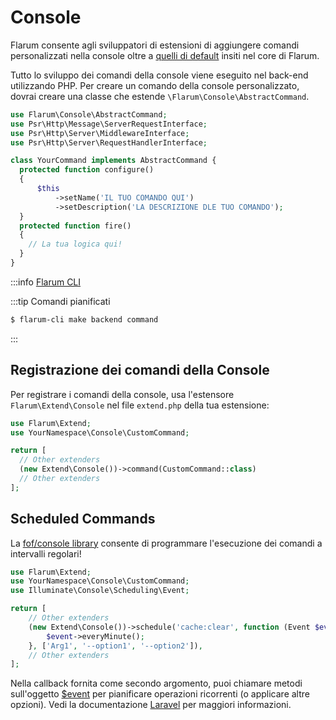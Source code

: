 # Console

Flarum consente agli sviluppatori di estensioni di aggiungere comandi personalizzati nella console oltre a [quelli di default](../console.md) insiti nel core di Flarum.

Tutto lo sviluppo dei comandi della console viene eseguito nel back-end utilizzando PHP. Per creare un comando della console personalizzato, dovrai creare una classe che estende `\Flarum\Console\AbstractCommand`.

```php
use Flarum\Console\AbstractCommand;
use Psr\Http\Message\ServerRequestInterface;
use Psr\Http\Server\MiddlewareInterface;
use Psr\Http\Server\RequestHandlerInterface;

class YourCommand implements AbstractCommand {
  protected function configure()
  {
      $this
          ->setName('IL TUO COMANDO QUI')
          ->setDescription('LA DESCRIZIONE DLE TUO COMANDO');
  }
  protected function fire()
  {
    // La tua logica qui!
  }
}
```

:::info [Flarum CLI](https://github.com/flarum/cli)

:::tip Comandi pianificati
```bash
$ flarum-cli make backend command
```

:::

## Registrazione dei comandi della Console

Per registrare i comandi della console, usa l'estensore `Flarum\Extend\Console` nel file `extend.php` della tua estensione:

```php
use Flarum\Extend;
use YourNamespace\Console\CustomCommand;

return [
  // Other extenders
  (new Extend\Console())->command(CustomCommand::class)
  // Other extenders
];
```

## Scheduled Commands

La [fof/console library](https://github.com/FriendsOfFlarum/console) consente di programmare l'esecuzione dei comandi a intervalli regolari!


```php
use Flarum\Extend;
use YourNamespace\Console\CustomCommand;
use Illuminate\Console\Scheduling\Event;

return [
    // Other extenders
    (new Extend\Console())->schedule('cache:clear', function (Event $event) {
        $event->everyMinute();
    }, ['Arg1', '--option1', '--option2']),
    // Other extenders
];
```

Nella callback fornita come secondo argomento, puoi chiamare metodi sull'oggetto [$event](https://laravel.com/api/8.x/Illuminate/Console/Scheduling/Event.html) per pianificare operazioni ricorrenti (o applicare altre opzioni). Vedi la documentazione [Laravel](https://laravel.com/docs/8.x/scheduling#scheduling-artisan-commands) per maggiori informazioni.
